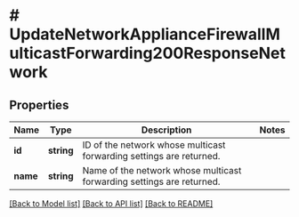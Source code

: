 # # UpdateNetworkApplianceFirewallMulticastForwarding200ResponseNetwork

## Properties

Name | Type | Description | Notes
------------ | ------------- | ------------- | -------------
**id** | **string** | ID of the network whose multicast forwarding settings are returned. |
**name** | **string** | Name of the network whose multicast forwarding settings are returned. |

[[Back to Model list]](../../README.md#models) [[Back to API list]](../../README.md#endpoints) [[Back to README]](../../README.md)
